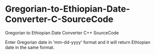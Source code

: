 # Gregorian-to-Ethiopian-Date-Converter-C-SourceCode
Gregorian to Ethiopian Date Converter C++ SourceCode

Enter Gregorian date in 'mm-dd-yyyy' format and it will return Ethiopian date in the same format.
